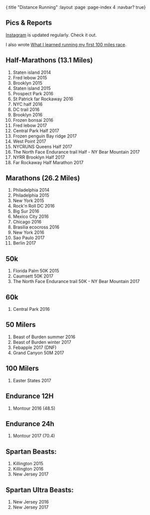 {:title "Distance Running"
 :layout :page
 :page-index 4
 :navbar? true}

## Pics & Reports

[Instagram](https://instagram.com/tiagoruns) is updated regularly. Check it out.

I also wrote [What I learned running my first 100 miles race](https://medium.com/@luchini/what-i-learned-running-my-first-100-miles-race-3a27dcb6c1ae).

## Half-Marathons (13.1 Miles)

1. Staten island 2014
2. Fred lebow 2015
3. Brooklyn 2015
4. Staten island 2015
5. Prospect Park 2016
6. St Patrick far Rockaway 2016
7. NYC half 2016
8. DC trail 2016
9. Brooklyn 2016
10. Frozen bonsai 2016
11. Fred lebow 2017
12. Central Park Half 2017
13. Frozen penguin Bay ridge 2017
14. West Point 2017
15. NYCRUNS Queens Half 2017
16. The North Face Endurance trail Half - NY Bear Mountain 2017
17. NYRR Brooklyn Half 2017
18. Far Rockaway Half Marathon 2017

## Marathons (26.2 Miles)

1. Philadelphia 2014
2. Philadelphia 2015
3. New York 2015
4. Rock'n Roll DC 2016
5. Big Sur 2016
6. Mexico City 2016
7. Chicago 2016
8. Brasilia ecocross 2016
9. New York 2016
10. Sao Paulo 2017
11. Berlin 2017

## 50k

1. Florida Palm 50K 2015
2. Caumsett 50K 2017
3. The North Face Endurance trail 50K - NY Bear Mountain 2017

## 60k

1. Central Park 2016

## 50 Milers

1. Beast of Burden summer 2016
2. Beast of Burden winter 2017
3. Febapple 2017 (DNF)
4. Grand Canyon 50M 2017

## 100 Milers

1. Easter States 2017

## Endurance 12H

1. Montour 2016 (48.5)

## Endurance 24h

1. Montour 2017 (70.4)

## Spartan Beasts:

1. Killington 2015
2. Killington 2016
3. New Jersey 2017

## Spartan Ultra Beasts:

1. New Jersey 2016
2. New Jersey 2017
